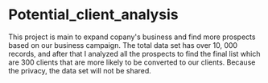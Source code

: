 # Potential_client_analysis
This project is main to expand copany's business and find more prospects based on our business campaign.
The total data set has over 10, 000 records, and after that I analyzed all the prospects to find the final list which are 300 clients that are more likely to be converted to our clients.
Because the privacy, the data set will not be shared. 
